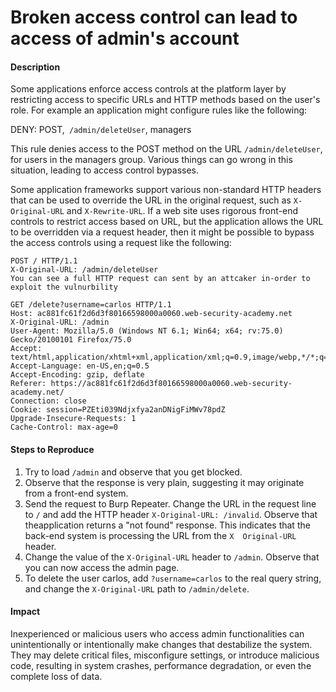 # Broken access control can lead to access of admin's account

#### Description
Some applications enforce access controls at the platform layer by restricting access to specific URLs and HTTP methods based on the user's role. For example an application might configure rules like the following:

DENY: POST,` /admin/deleteUser`, managers

This rule denies access to the POST method on the URL `/admin/deleteUser`, for users in the managers group. Various things can go wrong in this situation, leading to access control bypasses.

Some application frameworks support various non-standard HTTP headers that can be used to override the URL in the original request, such as `X-Original-URL` and `X-Rewrite-URL`. If a web site uses rigorous front-end controls to restrict access based on URL, but the application allows the URL to be overridden via a request header, then it might be possible to bypass the access controls using a request like the following:
```
POST / HTTP/1.1
X-Original-URL: /admin/deleteUser
You can see a full HTTP request can sent by an attcaker in-order to exploit the vulnurbility
```
```
GET /delete?username=carlos HTTP/1.1
Host: ac881fc61f2d6d3f80166598000a0060.web-security-academy.net
X-Original-URL: /admin
User-Agent: Mozilla/5.0 (Windows NT 6.1; Win64; x64; rv:75.0) Gecko/20100101 Firefox/75.0
Accept: text/html,application/xhtml+xml,application/xml;q=0.9,image/webp,*/*;q=0.8
Accept-Language: en-US,en;q=0.5
Accept-Encoding: gzip, deflate
Referer: https://ac881fc61f2d6d3f80166598000a0060.web-security-academy.net/
Connection: close
Cookie: session=PZEti039Ndjxfya2anDNigFiMWv78pdZ
Upgrade-Insecure-Requests: 1
Cache-Control: max-age=0

```

#### Steps to Reproduce

1. Try to load `/admin` and observe that you get blocked. 
2. Observe that the response is very plain, suggesting it may originate from a front-end system. 
3. Send the request to Burp Repeater. Change the URL in the request line to `/` and add the HTTP header `X-Original-URL: /invalid`.        Observe that theapplication returns a "not found" response. This indicates that the back-end system is processing the URL from the `X  Original-URL` header. 
4. Change the value of the `X-Original-URL` header to `/admin`. Observe that you can now access the admin page. 
5. To delete the user carlos, add `?username=carlos` to the real query string, and change the `X-Original-URL` path to `/admin/delete`.

#### Impact 

Inexperienced or malicious users who access admin functionalities can unintentionally or intentionally make changes that destabilize the system. They may delete critical files, misconfigure settings, or introduce malicious code, resulting in system crashes, performance degradation, or even the complete loss of data.
